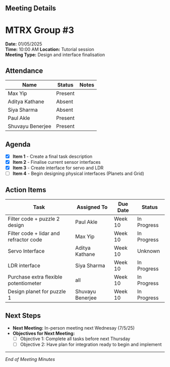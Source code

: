 ## Meeting Details 
# MTRX Group #3 
**Date:** 01/05/2025  
**Time:** 10:00 AM
**Location:** Tutorial session  
**Meeting Type:** Design and interface finalisation   

## Attendance  
| Name          | Status   | Notes |
|---------------|----------|-------|
| Max Yip | Present  |  |
| Aditya Kathane    | Absent  |  |
| Siya Sharma    | Absent  |  |
| Paul Akle     | Present  |  |
| Shuvayu Benerjee     | Present  |  |

## Agenda  
- [x] **Item 1** - Create a final task description 
- [x] **Item 2** - Finalise current sensor interfaces
- [x] **Item 3** - Create interface for servo and LDR
- [ ] **Item 4** - Begin designing physical interfaces (Planets and Grid)

## Action Items  
| Task | Assigned To | Due Date | Status |
|------|------------|---------|--------|
| Filter code + puzzle 2 design | Paul Akle | Week 10 | In Progress |
| Filter code + lidar and refractor code | Max Yip | Week 10 | In Progress |
| Servo Interface | Aditya Kathane | Week 10 | Unknown |
| LDR interface | Siya Sharma | Week 10 | In Progress  |
| Purchase extra flexible potentiometer | all | Week 10 | In Progress  |
| Design planet for puzzle 1 | Shuvayu Benerjee | Week 10 | In Progress  |


## Next Steps  
- **Next Meeting:** In-person meeting next Wednesay (7/5/25)  
- **Objectives for Next Meeting:**  
  - [ ] Objective 1: Complete all tasks before next Thursday 
  - [ ] Objective 2: Have plan for integration ready to begin and implement

---
*End of Meeting Minutes* 
